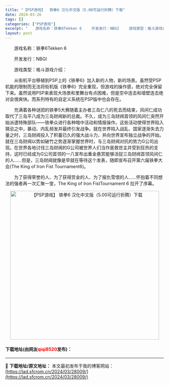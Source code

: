 ```yaml
---
title: "【PSP游戏】  铁拳6 汉化中文版（5.00可运行折腾）下载"
date: 2024-03-26
tags: []
categories: ["PSP游戏"]
excerpt: "　　游戏名称：铁拳6Tekken 6 　　开发发行：NBGI 　　游戏类型：格斗游戏介绍： 　　从街机平台移植到PSP上的《铁拳6》加入新的人物，新的场景。虽然受PSP机能的限制而无法将街机版《铁拳6》完全重现，但游戏的操作感，绝对完全保留下来。虽然说用PSP来表现大场景和里舞台有点困难，但是空中连&hellip;"
layout: post
---
```


 <p>　　游戏名称：铁拳6Tekken 6</p> <p>　　开发发行：NBGI</p> <p>　　游戏类型：格斗游戏介绍：</p> <p>　　从街机平台移植到PSP上的《铁拳6》加入新的人物，新的场景。虽然受PSP机能的限制而无法将街机版《铁拳6》完全重现，但游戏的操作感，绝对完全保留下来。虽然说用PSP来表现大场景和里舞台有点困难，但是空中连击和墙壁连击绝对会很爽快。而系列特有的自定义系统在PSP版中也会存在。</p> <p>　　充满着各种谜团的铁拳5大赛随着主办者三岛仁八的死去而结束，风间仁成功取代了三岛平八成为三岛财阀新的总裁。不久，成为三岛财阀首领的风间仁突然开始派遣特殊部队&mdash;&mdash;铁拳众进行各种暗中活动和情报操作。这些活动使得世界陷入猜忌之中，暴动、内乱频发并最终引发战争。就在世界陷入战乱、国家逐渐失去力量之时，三岛财阀投入了积蓄已久的强大战斗力，并向世界宣布独立战争的开始。就在三岛财阀以势如破竹之势逐渐掌握世界时，与三岛财阀对抗的势力G公司出现。在世界各地讨伐三岛财阀的G公司被世界人们当作是救世主并受到狂热的支持，这时已经成为G公司首领的一八宣布出重金悬赏能够活捉三岛财阀首领风间仁的人......但是，三岛财阀就像是早就在等待这个发表，随即宣布召开第六届铁拳大会(The King of Iron Fist Tournament6)。</p> <p>　　为了获得荣誉的人、为了获得赏金的人、为了报仇雪恨的人&hellip;&hellip;怀抱着不同想法的强者再一次汇聚一堂，The King of Iron FistTournament 6 拉开了序幕。</p> <p align="center"><img align="" border="0" src="https://lad.sfcrom.cn/wp-content/uploads/2024/03/20240325_6601aaa40fc57.jpg" width="473" alt="【PSP游戏】  铁拳6 汉化中文版（5.00可运行折腾）下载" /></p> <p><h4>下载地址(由网友<font color="red">qiqi8520</font>发布)：</h4></p> 

---
📖 **下载地址/原文地址：** 本文最初发布于我的博客网站：[https://lad.sfcrom.cn/2024/03/28009/](https://lad.sfcrom.cn/2024/03/28009/)
